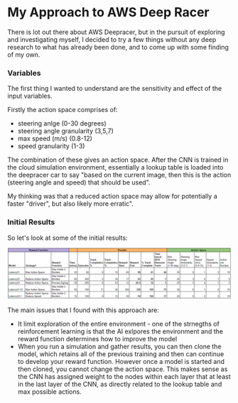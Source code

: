 # My Approach to AWS Deep Racer

There is lot out there about AWS Deepracer, but in the pursuit of exploring and investigating myself, I decided to try a few things without any deep research to what has already been done, and to come up with some finding of my own.

### Variables

The first thing I wanted to understand are the sensitivity and effect of the input variables.

Firstly the action space comprises of:
* steering anlge (0-30 degrees)
* steering angle granularity (3,5,7)
* max speed (m/s) (0.8-12)
* speed granularity (1-3)

The combination of these gives an action space. After the CNN is trained in the cloud simulation environment, essentially a lookup table is loaded into the deepracer car to say "based on the current image, then this is the action (steering angle and speed) that should be used".

My thinking was that a reduced action space may allow for potentially a faster "driver", but also likely more erratic".

### Initial Results

So let's look at some of the initial results:

![table](/first_tests.png)

The main issues that I found with this approach are:
* It limit exploration of the entire environment - one of the strnegths of reinforcement learning is that the AI exlpores the environment and the reward function determines how to improve the model
* When you run a simulation and gather results, you can then clone the model, which retains all of the previous training and then can continue to develop your reward function. However once a model is started and then cloned, you cannot change the action space. This makes sense as the CNN has assigned weight to the nodes within each layer that at least in the last layer of the CNN, as directly related to the lookup table and max possible actions.




